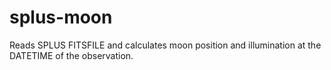 # splus-moon
Reads SPLUS FITSFILE and calculates moon position and illumination at the DATETIME of the observation.
